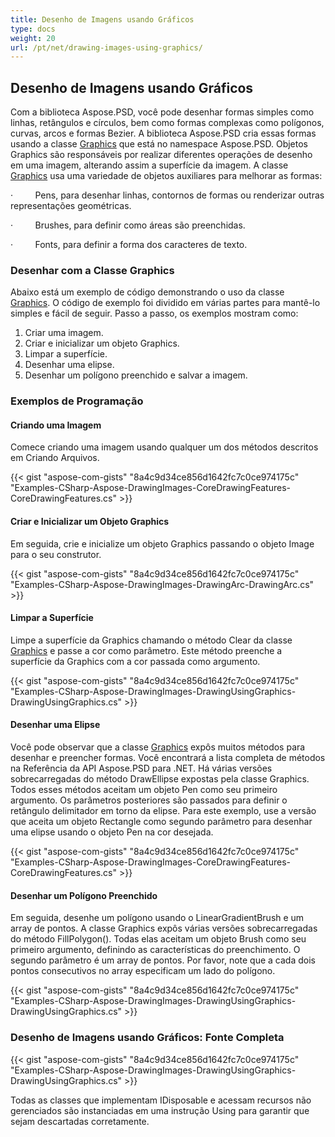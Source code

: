 ```yaml
---
title: Desenho de Imagens usando Gráficos
type: docs
weight: 20
url: /pt/net/drawing-images-using-graphics/
---
```


## **Desenho de Imagens usando Gráficos**
Com a biblioteca Aspose.PSD, você pode desenhar formas simples como linhas, retângulos e círculos, bem como formas complexas como polígonos, curvas, arcos e formas Bezier. A biblioteca Aspose.PSD cria essas formas usando a classe [Graphics](https://reference.aspose.com/psd/net/aspose.psd/graphics) que está no namespace Aspose.PSD. Objetos Graphics são responsáveis por realizar diferentes operações de desenho em uma imagem, alterando assim a superfície da imagem. A classe [Graphics](https://reference.aspose.com/psd/net/aspose.psd/graphics) usa uma variedade de objetos auxiliares para melhorar as formas:

·         Pens, para desenhar linhas, contornos de formas ou renderizar outras representações geométricas.

·         Brushes, para definir como áreas são preenchidas.

·         Fonts, para definir a forma dos caracteres de texto.
### **Desenhar com a Classe Graphics**
Abaixo está um exemplo de código demonstrando o uso da classe [Graphics](https://reference.aspose.com/psd/net/aspose.psd/graphics). O código de exemplo foi dividido em várias partes para mantê-lo simples e fácil de seguir. Passo a passo, os exemplos mostram como:

1. Criar uma imagem.
1. Criar e inicializar um objeto Graphics.
1. Limpar a superfície.
1. Desenhar uma elipse.
1. Desenhar um polígono preenchido e salvar a imagem.
### **Exemplos de Programação**
#### **Criando uma Imagem**
Comece criando uma imagem usando qualquer um dos métodos descritos em Criando Arquivos.

{{< gist "aspose-com-gists" "8a4c9d34ce856d1642fc7c0ce974175c" "Examples-CSharp-Aspose-DrawingImages-CoreDrawingFeatures-CoreDrawingFeatures.cs" >}}
#### **Criar e Inicializar um Objeto Graphics**
Em seguida, crie e inicialize um objeto Graphics passando o objeto Image para o seu construtor.

{{< gist "aspose-com-gists" "8a4c9d34ce856d1642fc7c0ce974175c" "Examples-CSharp-Aspose-DrawingImages-DrawingArc-DrawingArc.cs" >}}
#### **Limpar a Superfície**
Limpe a superfície da Graphics chamando o método Clear da classe [Graphics](https://reference.aspose.com/psd/net/aspose.psd/graphics) e passe a cor como parâmetro. Este método preenche a superfície da Graphics com a cor passada como argumento.

{{< gist "aspose-com-gists" "8a4c9d34ce856d1642fc7c0ce974175c" "Examples-CSharp-Aspose-DrawingImages-DrawingUsingGraphics-DrawingUsingGraphics.cs" >}}
#### **Desenhar uma Elipse**
Você pode observar que a classe [Graphics](https://reference.aspose.com/psd/net/aspose.psd/graphics) expôs muitos métodos para desenhar e preencher formas. Você encontrará a lista completa de métodos na Referência da API Aspose.PSD para .NET. Há várias versões sobrecarregadas do método DrawEllipse expostas pela classe Graphics. Todos esses métodos aceitam um objeto Pen como seu primeiro argumento. Os parâmetros posteriores são passados para definir o retângulo delimitador em torno da elipse. Para este exemplo, use a versão que aceita um objeto Rectangle como segundo parâmetro para desenhar uma elipse usando o objeto Pen na cor desejada.

{{< gist "aspose-com-gists" "8a4c9d34ce856d1642fc7c0ce974175c" "Examples-CSharp-Aspose-DrawingImages-CoreDrawingFeatures-CoreDrawingFeatures.cs" >}}
#### **Desenhar um Polígono Preenchido**
Em seguida, desenhe um polígono usando o LinearGradientBrush e um array de pontos. A classe Graphics expôs várias versões sobrecarregadas do método FillPolygon(). Todas elas aceitam um objeto Brush como seu primeiro argumento, definindo as características do preenchimento. O segundo parâmetro é um array de pontos. Por favor, note que a cada dois pontos consecutivos no array especificam um lado do polígono.

{{< gist "aspose-com-gists" "8a4c9d34ce856d1642fc7c0ce974175c" "Examples-CSharp-Aspose-DrawingImages-DrawingUsingGraphics-DrawingUsingGraphics.cs" >}}
### **Desenho de Imagens usando Gráficos: Fonte Completa**
{{< gist "aspose-com-gists" "8a4c9d34ce856d1642fc7c0ce974175c" "Examples-CSharp-Aspose-DrawingImages-DrawingUsingGraphics-DrawingUsingGraphics.cs" >}}

Todas as classes que implementam IDisposable e acessam recursos não gerenciados são instanciadas em uma instrução Using para garantir que sejam descartadas corretamente.

